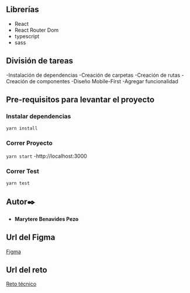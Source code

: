 ## Librerías
- React
- React Router Dom
- typescript
- sass

## División de tareas
-Instalación de dependencias
-Creación de carpetas
-Creación de rutas
-Creación de componentes
-Diseño Mobile-First
-Agregar funcionalidad

## Pre-requisitos para levantar el proyecto

### Instalar dependencias
`yarn install`

### Correr Proyecto
`yarn start`
-http://localhost:3000

### Correr Test
`yarn test`

## Autor✒️
* **Marytere Benavides Pezo**
## Url del Figma
[Figma](https://www.figma.com/file/F8RBEkL9wYxXBJcVPNeiPC/Frontend-Challenge-2023-(Copy)?type=design&node-id=12-155784&mode=design&t=V9ro2oYlQbHSsqAE-0)
## Url del reto
[Reto técnico](https://reto-tecnico-frontend-indra.vercel.app/)